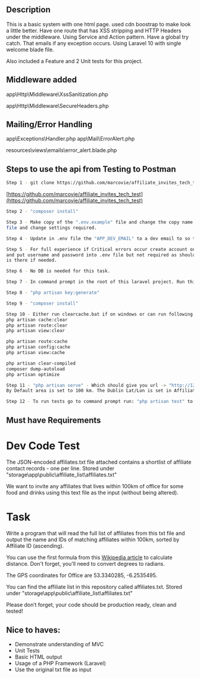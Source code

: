 ## Description

This is a basic system with one html page. used cdn boostrap to make look a little better. Have one route that has XSS
stripping and HTTP Headers under the middleware. Using Service and Action pattern. Have a global try catch. That emails
if any exception occurs. Using Laravel 10 with single welcome blade file.

Also included a Feature and 2 Unit tests for this project.

## Middleware added
app\Http\Middleware\XssSanitization.php

app\Http\Middleware\SecureHeaders.php

## Mailing/Error Handling
app\Exceptions\Handler.php
app\Mail\ErrorAlert.php

resources\views\emails\error_alert.blade.php

## Steps to use the api from Testing to Postman
```bash
Step 1 - git clone https://github.com/marcovie/affiliate_invites_tech_test
```
[https://github.com/marcovie/affiliate_invites_tech_test](https://github.com/marcovie/affiliate_invites_tech_test)
```bash
Step 2 - "composer install"

Step 3 - Make copy of the ".env.example" file and change the copy name to .env open 
file and change settings required.

Step 4 - Update in .env file the "APP_DEV_EMAIL" to a dev email to so that if any errors occur you can see the email for it.

Step 5 - For full experience if Critical errors occur create account on "https://mailtrap.io/" 
and put username and password into .env file but not required as shouldnt have Critical error but it 
is there if needed.

Step 6 - No DB is needed for this task.

Step 7 - In command prompt in the root of this laravel project. Run this commands below:

Step 8 - "php artisan key:generate"

Step 9 - "composer install"

Step 10 - Either run clearcache.bat if on windows or can run following commands
php artisan cache:clear
php artisan route:clear
php artisan view:clear

php artisan route:cache
php artisan config:cache
php artisan view:cache

php artisan clear-compiled 
composer dump-autoload
php artisan optimize

Step 11 - "php artisan serve" - Which should give you url -> "http://127.0.0.1:8000"
By Default area is set to 100 km. The Dublin Lat/Lon is set in AffiliateService as public variable.

Step 12 - To run tests go to command prompt run: "php artisan test" to get tests to run. (Make sure composer install has run)
```

## Must have Requirements

# Dev Code Test

The JSON-encoded affiliates.txt file attached contains a shortlist of affiliate contact records - one per line.
Stored under "storage\app\public\affiliate_list\affiliates.txt"

We want to invite any affiliates that lives within 100km of office for some food and drinks using this text file as the 
input (without being altered).

# Task
Write a program that will read the full list of affiliates from this txt file and output the name and IDs of matching 
affiliates within 100km, sorted by Affiliate ID (ascending).

You can use the first formula from this [Wikipedia article](https://en.wikipedia.org/wiki/Great-circle_distance) to 
calculate distance. Don't forget, you'll need to convert degrees to radians.

The GPS coordinates for Office are 53.3340285, -6.2535495.

You can find the affiliate list in this repository called affiliates.txt. 
Stored under "storage\app\public\affiliate_list\affiliates.txt"

Please don’t forget, your code should be production ready, clean and tested!

## Nice to haves:
- Demonstrate understanding of MVC
- Unit Tests
- Basic HTML output
- Usage of a PHP Framework (Laravel)
- Use the original txt file as input 

